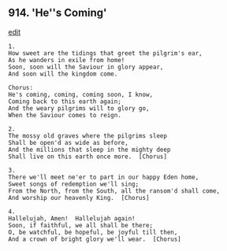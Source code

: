 
## 914.  'He''s Coming'
[edit](https://docs.google.com/document/d/1iGJEhZRJlz3awmPhgOjOkA29eFDteZe%2D/edit?mode=html)



    1.
    How sweet are the tidings that greet the pilgrim's ear,
    As he wanders in exile from home!
    Soon, soon will the Saviour in glory appear,
    And soon will the kingdom come.

    Chorus:
    He's coming, coming, coming soon, I know,
    Coming back to this earth again;
    And the weary pilgrims will to glory go,
    When the Saviour comes to reign.

    2.
    The mossy old graves where the pilgrims sleep
    Shall be open'd as wide as before,
    And the millions that sleep in the mighty deep
    Shall live on this earth once more.  [Chorus]

    3.
    There we'll meet ne'er to part in our happy Eden home,
    Sweet songs of redemption we'll sing;
    From the North, from the South, all the ransom'd shall come,
    And worship our heavenly King.  [Chorus]

    4.
    Hallelujah, Amen!  Hallelujah again!
    Soon, if faithful, we all shall be there;
    O, be watchful, be hopeful, be joyful till then,
    And a crown of bright glory we'll wear.  [Chorus]
